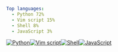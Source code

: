 ``` yaml
Top languages:
  - Python 72%
  - Vim script 15%
  - Shell 8%
  - JavaScript 3%
```

[![Python](https://via.placeholder.com/129x10/3572A5/?text=+)](https://github.com/search?l=Python&q=user%3Ailzq+language%3APython&type=code)[![Vim script](https://via.placeholder.com/27x10/199f4b/?text=+)](https://github.com/search?l=Vim+script&q=user%3Ailzq+language%3AVimscript&type=code)[![Shell](https://via.placeholder.com/14x10/89e051/?text=+)](https://github.com/search?l=Shell&q=user%3Ailzq+language%3AShell&type=code)[![JavaScript](https://via.placeholder.com/5x10/f1e05a/?text=+)](https://github.com/search?l=JavaScript&q=user%3Ailzq+language%3AJavaScript&type=code)
